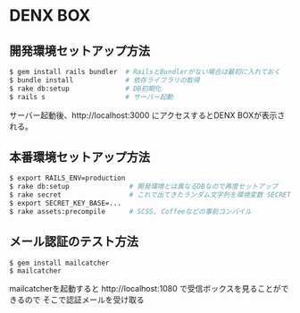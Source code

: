 DENX BOX
===========

## 開発環境セットアップ方法

```zsh
$ gem install rails bundler  # RailsとBundlerがない場合は最初に入れておく
$ bundle install             # 依存ライブラリの取得
$ rake db:setup              # DB初期化
$ rails s                    # サーバー起動
```

サーバー起動後、http://localhost:3000 にアクセスするとDENX BOXが表示される。

## 本番環境セットアップ方法

```zsh
$ export RAILS_ENV=production
$ rake db:setup               # 開発環境とは異なるDBなので再度セットアップ
$ rake secret                 # これで出てきたランダム文字列を環境変数 SECRET_KEY_BASE に入れる
$ export SECRET_KEY_BASE=...
$ rake assets:precompile      # SCSS, Coffeeなどの事前コンパイル
```

## メール認証のテスト方法

```
$ gem install mailcatcher
$ mailcatcher
```

mailcatcherを起動すると http://localhost:1080 で受信ボックスを見ることができるので
そこで認証メールを受け取る
